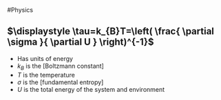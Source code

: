 #Physics 
## $\displaystyle \tau=k_{B}T=\left( \frac{ \partial \sigma }{ \partial U } \right)^{-1}$
* Has units of energy
* $\displaystyle k_{B}$ is the [Boltzmann constant]
* $\displaystyle T$ is the temperature
* $\displaystyle \sigma$ is the [fundamental entropy]
* $\displaystyle U$ is the total energy of the system and environment